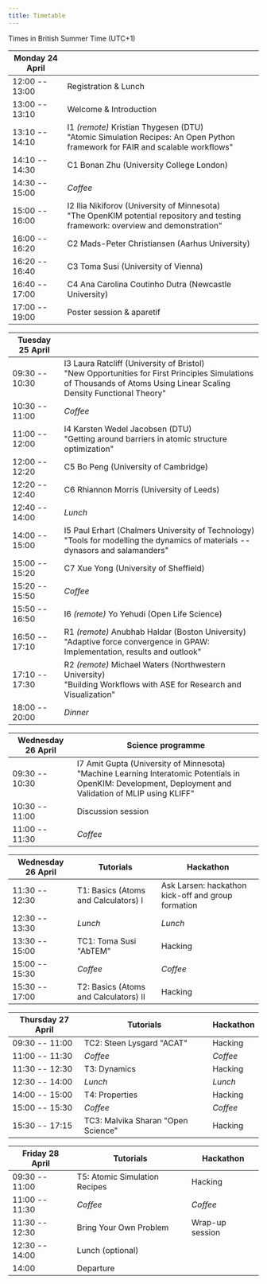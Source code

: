 ```yaml
---
title: Timetable
---
```


Times in British Summer Time  (UTC+1)


| **Monday 24 April** |                                                                                                                                              |
|---------------------|----------------------------------------------------------------------------------------------------------------------------------------------|
| 12:00 -- 13:00      | Registration & Lunch                                                                                                                         |
| 13:00 -- 13:10      | Welcome & Introduction                                                                                                                       |
| 13:10 -- 14:10      | I1 *(remote)* Kristian Thygesen (DTU) <br/> "Atomic Simulation Recipes: An Open Python framework for FAIR and scalable workflows"            |
| 14:10 -- 14:30      | C1 Bonan Zhu (University College London)                                                                                                     |
| 14:30 -- 15:00      | *Coffee*                                                                                                                                     |
| 15:00 -- 16:00      | I2 Ilia Nikiforov (University of Minnesota) <br/>       "The OpenKIM potential repository and testing framework: overview and demonstration" |
| 16:00 -- 16:20      | C2 Mads-Peter Christiansen (Aarhus University)                                                                                               |
| 16:20 -- 16:40      | C3 Toma Susi (University of Vienna)                                                                                                          |
| 16:40 -- 17:00      | C4 Ana Carolina Coutinho Dutra (Newcastle University)                                                                                        |
| 17:00 -- 19:00      | Poster session & aparetif                                                                                                                    |

| **Tuesday 25 April** |                                                                                                                                                                            |
|----------------------|----------------------------------------------------------------------------------------------------------------------------------------------------------------------------|
| 09:30 -- 10:30       | I3 Laura Ratcliff (University of Bristol) <br/> "New Opportunities for First Principles Simulations of Thousands of Atoms Using Linear Scaling Density Functional Theory" |
| 10:30 -- 11:00       | *Coffee*                                                                                                                                                                   |
| 11:00 -- 12:00       | I4 Karsten Wedel Jacobsen (DTU) <br/> "Getting around barriers in atomic structure optimization"                                                                           |
| 12:00 -- 12:20       | C5 Bo Peng (University of Cambridge)                                                                                                                                       |
| 12:20 -- 12:40       | C6 Rhiannon Morris (University of Leeds)                                                                                                                                   |
| 12:40 -- 14:00       | *Lunch*                                                                                                                                                                    |
| 14:00 -- 15:00       | I5 Paul Erhart (Chalmers University of Technology) <br/> "Tools for modelling the dynamics of materials -- dynasors and salamanders"                                       |
| 15:00 -- 15:20       | C7 Xue Yong (University of Sheffield)                                                                                                                                      |
| 15:20 -- 15:50       | *Coffee*                                                                                                                                                                   |
| 15:50 -- 16:50       | I6 *(remote)* Yo Yehudi (Open Life Science)                                                                                                                                |
| 16:50 -- 17:10       | R1 *(remote)* Anubhab Haldar (Boston University) <br/> "Adaptive force convergence in GPAW: Implementation, results and outlook"                                           |
| 17:10 -- 17:30       | R2 *(remote)* Michael Waters (Northwestern University) <br/> "Building Workflows with ASE for Research and Visualization"                                                  |
| 18:00 -- 20:00       | *Dinner*                                                                                                                                                                   |


| **Wednesday 26 April** | Science programme                                                                                                                                                             |
|------------------------|----------------------------------------------------------------------------------------------------------------------------------------------------------------|
| 09:30 -- 10:30         | I7 Amit Gupta (University of Minnesota) <br/> "Machine Learning Interatomic Potentials in OpenKIM: Development, Deployment and Validation of MLIP using KLIFF" |
| 10:30 -- 11:00         | Discussion session                                                                                                                                             |
| 11:00 -- 11:30         | *Coffee*                                                                                                                                                       |

| **Wednesday 26 April** | Tutorials                                            | Hackathon                                          |
|------------------------|------------------------------------------------------|----------------------------------------------------|
| 11:30 -- 12:30         | T1: Basics (Atoms and Calculators) I  | Ask Larsen: hackathon kick-off and group formation |
| 12:30 -- 13:30         | *Lunch*                                              | *Lunch*                                            |
| 13:30 -- 15:00         | TC1: Toma Susi "AbTEM"                               | Hacking                                            |
| 15:00 -- 15:30         | *Coffee*                                             | *Coffee*                                           |
| 15:30 -- 17:00         | T2: Basics (Atoms and Calculators) II | Hacking                                            |

| **Thursday 27 April** | Tutorials                          | Hackathon |
|-----------------------|------------------------------------|-----------|
| 09:30 -- 11:00        | TC2: Steen Lysgard "ACAT"          | Hacking   |
| 11:00 -- 11:30        | *Coffee*                           | *Coffee*  |
| 11:30 -- 12:30        | T3: Dynamics                       | Hacking   |
| 12:30 -- 14:00        | *Lunch*                            | *Lunch*   |
| 14:00 -- 15:00        | T4: Properties                     | Hacking   |
| 15:00 -- 15:30        | *Coffee*                           | *Coffee*  |
| 15:30 -- 17:15        | TC3: Malvika Sharan "Open Science" | Hacking   |


| **Friday 28 April** | Tutorials                     | Hackathon       |
|---------------------|-------------------------------|-----------------|
| 09:30 -- 11:00      | T5: Atomic Simulation Recipes | Hacking         |
| 11:00 -- 11:30      | *Coffee*                      | *Coffee*        |
| 11:30 -- 12:30      | Bring Your Own Problem        | Wrap-up session |
| 12:30 -- 14:00      | Lunch (optional)              |                 |
| 14:00               | Departure                     |                 |
